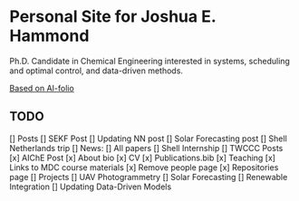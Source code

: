 # Personal Site for Joshua E. Hammond

Ph.D. Candidate in Chemical Engineering interested in systems, scheduling and optimal control, and data-driven methods.

[Based on AI-folio](https://alshedivat.github.io/al-folio/)

## TODO

[] Posts
  [] SEKF Post
  [] Updating NN post
  [] Solar Forecasting post
  [] Shell Netherlands trip
[] News:
  [] All papers
  [] Shell Internship
  [] TWCCC Posts
  [x] AIChE Post
[x] About bio
[x] CV
[x] Publications.bib
[x] Teaching
  [x] Links to MDC course materials
[x] Remove people page
[x] Repositories page
[] Projects
  [] UAV Photogrammetry
  [] Solar Forecasting
  [] Renewable Integration
  [] Updating Data-Driven Models

